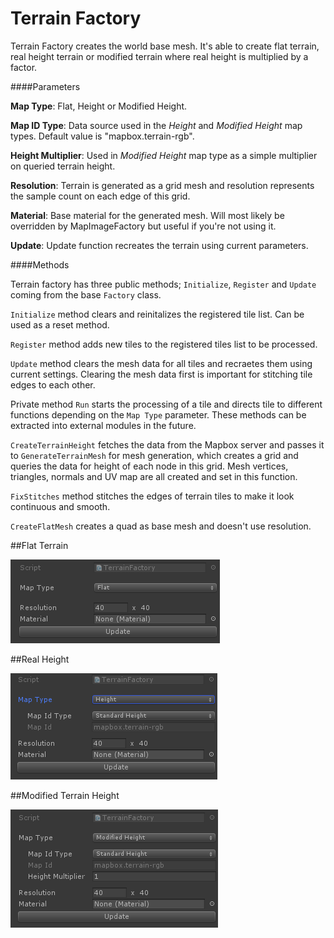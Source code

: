# Terrain Factory

Terrain Factory creates the world base mesh. It's able to create flat terrain, real height terrain or modified terrain where real height is multiplied by a factor.

####Parameters

**Map Type**: Flat, Height or Modified Height.

**Map ID Type**: Data source used in the *Height* and *Modified Height* map types. Default value is "mapbox.terrain-rgb".

**Height Multiplier**: Used in *Modified Height* map type as a simple multiplier on queried terrain height.

**Resolution**: Terrain is generated as a grid mesh and resolution represents the sample count on each edge of this grid.

**Material**: Base material for the generated mesh. Will most likely be overridden by MapImageFactory but useful if you're not using it.

**Update**: Update function recreates the terrain using current parameters. 

####Methods

Terrain factory has three public methods; `Initialize`, `Register` and `Update` coming from the base `Factory` class.

`Initialize` method clears and reinitalizes the registered tile list. Can be used as a reset method.

`Register` method adds new tiles to the registered tiles list to be processed.

`Update` method clears the mesh data for all tiles and recraetes them using current settings. Clearing the mesh data first is important for stitching tile edges to each other.


Private method `Run` starts the processing of a tile and directs tile to different functions depending on the `Map Type` parameter. These methods can be extracted into external modules in the future.

`CreateTerrainHeight` fetches the data from the Mapbox server and passes it to `GenerateTerrainMesh` for mesh generation, which creates a grid and queries the data for height of each node in this grid. Mesh vertices, triangles, normals and UV map are all created and set in this function.

`FixStitches` method stitches the edges of terrain tiles to make it look continuous and smooth.

`CreateFlatMesh` creates a quad as base mesh and doesn't use resolution.


##Flat Terrain

![flat terrain](images/flatterrain.png)

##Real Height

![real height terrain](images/realheight.png)

##Modified Terrain Height

![modified terrain](images/modifiedterrain.png)